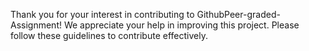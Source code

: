 Thank you for your interest in contributing to GithubPeer-graded-Assignment! We appreciate your help in improving this project. Please follow these guidelines to contribute effectively.
